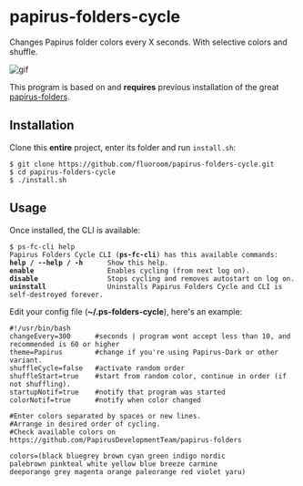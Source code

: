 # papirus-folders-cycle
Changes Papirus folder colors every X seconds. With selective colors and shuffle.

![gif](https://i.imgur.com/XHxvll9.gif)

This program is based on and **requires** previous installation of the great [papirus-folders](https://github.com/PapirusDevelopmentTeam/papirus-folders).
## Installation
Clone this **entire** project, enter its folder and run `install.sh`:
<pre><code>$ git clone https://github.com/fluoroom/papirus-folders-cycle.git
$ cd papirus-folders-cycle
$ ./install.sh</code></pre>
## Usage
Once installed, the CLI is available:
<pre><code>$ ps-fc-cli help
Papirus Folders Cycle CLI (<b>ps-fc-cli</b>) has this available commands:
<b>help / --help / -h</b>      Show this help.
<b>enable</b>                  Enables cycling (from next log on).
<b>disable</b>                 Stops cycling and removes autostart on log on.
<b>uninstall</b>               Uninstalls Papirus Folders Cycle and CLI is self-destroyed forever.</code></pre>
Edit your config file (**~/.ps-folders-cycle**), here's an example:
<pre><code>#!/usr/bin/bash
changeEvery=300      #seconds | program wont accept less than 10, and recommended is 60 or higher
theme=Papirus        #change if you're using Papirus-Dark or other variant.
shuffleCycle=false   #activate random order
shuffleStart=true    #start from random color, continue in order (if not shuffling).
startupNotif=true    #notify that program was started
colorNotif=true      #notify when color changed

#Enter colors separated by spaces or new lines.
#Arrange in desired order of cycling.
#Check available colors on https://github.com/PapirusDevelopmentTeam/papirus-folders

colors=(black bluegrey brown cyan green indigo nordic
palebrown pinkteal white yellow blue breeze carmine
deeporange grey magenta orange paleorange red violet yaru)</code></pre>
